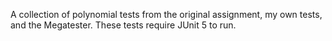 A collection of polynomial tests from the original assignment, my own tests, and the Megatester. These tests require JUnit 5 to run.
